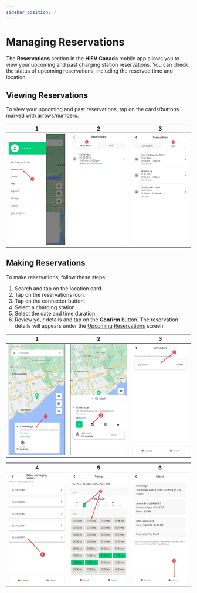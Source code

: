 ```yaml
---
sidebar_position: 7
---
```

# Managing Reservations

The **Reservations** section in the **HIEV Canada** mobile app allows you to view your upcoming and past charging station reservations. You can check the status of upcoming reservations, including the reserved time and location.
## Viewing Reservations
To view your upcoming and past reservations, tap on the cards/buttons marked with arrows/numbers.

|             1             |             2             |             3             |
| :-----------------------: | :-----------------------: | :-----------------------: |
| ![Overview](img/Res1.jpg) | ![Overview](img/Res2.jpg) | ![Overview](img/Res3.jpg) |
## Making Reservations
To make reservations, follow these steps:
1. Search and tap on the location card.
2. Tap on the reservations icon.
3. Tap on the connector button.
4. Select a charging station.
5. Select the date and time duration.
6. Review your details and tap on the **Confirm** button.
The reservation details will appears under the [Upcoming Reservations](#viewing-reservations) screen.

|             1              |             2              |             3              |
| :------------------------: | :------------------------: | :------------------------: |
| ![Overview](img/MRes1.jpg) | ![Overview](img/MRes2.jpg) | ![Overview](img/MRes3.jpg) |

|             4              |             5              |             6              |
| :------------------------: | :------------------------: | :------------------------: |
| ![Overview](img/MRes4.jpg) | ![Overview](img/MRes5.jpg) | ![Overview](img/MRes6.jpg) |
